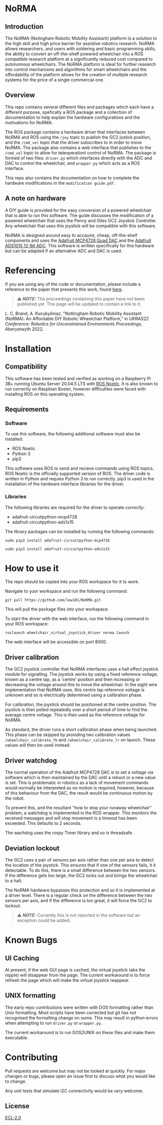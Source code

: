 # NoRMA

## Introduction
The NoRMA (Notingham Robotic Mobility Assistant) platform is a solution to the high skill and high price barrier for assistive robotics research. NoRMA allows researchers, and users with soldering and basic programming skills, the ability to convert an off-the-shelf powered wheelchair into a ROS compatible research platform at a significantly reduced cost compared to autonomous wheelchairs. The NoRMA platform is ideal for further research into control mechanisms and algorithms for smart wheelchairs and the offordability of the platform allows for the creation of multiple research systems for the price of a single commercial one. 

## Overview
This repo contains several different files and packages which each have a different purpose, spefically a ROS package and a collection of documentation to help explain the hardware configurations and the motivations for NoRMA.

The ROS package contains a hardware driver that interfaces between NoRMA and ROS using the `/joy` topic to publish the GC2 jostick position, and the `/cmd_vel` topic that the driver subscribes to in order to move NoRMA. The package also contains a web interface that publishes to the `/cmd_vel` topic to allow for teleoperationl control of NoRMA. The package is formed of two files: `driver.py` which interfaces directly with the ADC and DAC to control the wheelchair, and `wrapper.py` which acts as a ROS interface.

This repo also contains the documentation on how to complete the hardware modifications in the `modification guide.pdf`.

## A note on hardware
A DIY guide is provided for the easy conversion of a powered wheelchair that is able to run this software. The guide discusses the modification of a powered wheelchair that uses the Penny and Giles GC2 Joystick Controller. Any wheelchair that uses this joystick will be compatible with this software. 

NoRMA is designed around easy to accquire, cheap, off-the-shelf components and uses the [Adafruit MCP4728 Quad DAC](https://www.adafruit.com/product/4470) and the [Adafruit ADS1015 12-Bit ADC](https://www.adafruit.com/product/1083). This software is written specifically for this hardware but can be adapted if an  alternative ADC and DAC is used.


# Referencing
If you are using any of the code or documentation, please include a reference to the paper that presents this work, found [here]().

>  ⚠️ **_NOTE:_**  The proceedings containing this paper have not been published yet. This page will be updated to contain a link to it. 

L. C. Brand, A. Kucukyilmaz, "Nottingham Robotic Mobility Assistant (NoRMA): An Affordable DIY Robotic Wheelchair Platform," in *UKRAS22 Conference: Robotics for Unconstrained Environments Proceedings*, Aberystwyth 2022.


# Installation
## Compatibility
This software has been tested and verified as working on a Raspberry Pi 3B+ running Ubuntu Server 20.04.5 LTS with [ROS Noetic](http://wiki.ros.org/noetic). It is also known to run correctly on Raspbian Buster, however difficulties were faced with installing ROS on this operating system.

## Requirements
### Software
To use this software, the following additional software must also be installed:

- ROS Noetic
- Python 3
- pip3

This software uses ROS to send and recieve commands using ROS topics. ROS Noetic is the officially supported version of ROS.
The driver code is written in Python and requies Python 3 to run correctly.
pip3 is used in the installation of the hardware interface libraries for the driver.
 
### Libraries

The following libraries are required for the driver to operate correctly:

- adafruit-circuitpython-mcp4728
- adafruit-circuitpython-ads1x15

The library packages can be installed by running the following commands:

`sudo pip3 install adafruit-circuitpython-mcp4728`

`sudo pip3 install adafruit-circuitpython-ads1x15`


# How to use it
The repo should be copied into your ROS workspace for it to work.

Navigate to yuor workspace and run the following command:

`git pull https://github.com/lew101/NoRMA.git`

This will pull the package files into your workspace.

To start the driver with the web interface, run the following command in your ROS workspace:

`roslaunch wheelchair_virtual_joystick_driver norma.launch`

The web interface will be accessible on port 8000.

## Driver calibration
The GC2 joystick controller that NoRMA interfaces uses a hall effect joystick module for signalling. The joystick works by using a fixed reference voltage, known as a centre tap, as a 'centre' position and then increasing or decreasing the voltage around this to move the wheelchair. In the eight wire implementation that NoRMA uses, this centre tap reference voltage is unknown and so is electrically determined using a calibration phase.

For calibration, the joystick should be positioned at the centre position. The joystick is then polled repeatedly over a short period of time to find the average centre voltage. This is then used as the reference voltage for NoRMA.

As standard, the driver runs a short calibration phase when being launched. This phase can be skipped by providing two calibration values `/wheelchair_calibrate_fb` and `/wheelchair_calibrate_lr` on launch. These values will then be used instead.

## Driver watchdog
The normal operation of the Adafruit MCP4728 DAC is to set a voltage via software which is then maintained by the DAC until a reboot or a new value is set. This is problematic in robotics as a lack of movement commands would normally be interpreted as no motion is required, however, because of this behaviour from the DAC, the result would be continuous motion by the robot.

To prevent this, and the resultant "how to stop your runaway wheelchair" problem, a watchdog is implemented in the ROS wrapper. This monitors the received messages and will stop movement is a timeout has been exceeded. This defaults to 2 seconds.

The wachdog uses the rospy Timer library and so is threadsafe.

## Deviation lockout
The GC2 uses a pair of sensors per axis rather than one per axis to detect the location of the joystick. This ensures that if one of the sensors fails, it it detectable. To do this, there is a small difference between the two sensors. If the difference gets too large, the GC2 locks out and brings the wheelchair to a halt. 

The NoRMA hardware bypasses this protection and so it is implemented at a driver level. There is a regular check on the difference between the two sensors per axis, and if the difference is too great, it will force the GC2 to lockout.

>  ⚠️ **_NOTE:_**  Currently this is not reported in the software but an exception could be added.

# Known Bugs
## UI Caching
At present, if the web GUI page is cached, the virtual joystick (aka the nipple) will disappear from the page. The current workaround is to force refresh the page which will make the virtual joystick reappear.

## UNIX formatting
The early repo contributions were written with DOS formatting rather than Unix formatting. Most scripts have been corrected but git has not recognised the formatting change on some. This may result in python errors when attempting to run `driver.py` or `wrapper.py`. 

The current workaround is to run DOS2UNIX on these files and make them executable.

# Contributing
Pull requests are welcome but may not be looked at quickly. For major changes or bugs, please open an issue first to discuss what you would like to change.

Any unit tests that simulate I2C connectivity would be _very_ welcome.

## License
[ECL-2.0](http://www.osedu.org/licenses/ECL-2.0)

